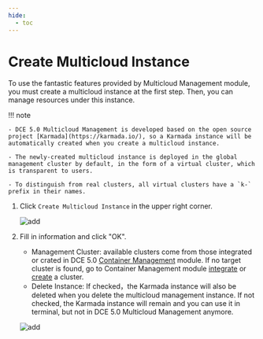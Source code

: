 ```yaml
---
hide:
  - toc
---
```


# Create Multicloud Instance

To use the fantastic features provided by Multicloud Management module, you must create a multicloud instance at the first step. Then, you can manage resources under this instance.

!!! note

    - DCE 5.0 Multicloud Management is developed based on the open source project [Karmada](https://karmada.io/), so a Karmada instance will be automatically created when you create a multicloud instance.

    - The newly-created multicloud instance is deployed in the global management cluster by default, in the form of a virtual cluster, which is transparent to users.
    
    - To distinguish from real clusters, all virtual clusters have a `k-` prefix in their names.

1. Click `Create Multicloud Instance` in the upper right corner.

    ![add](https://docs.daocloud.io/daocloud-docs-images/docs/en/docs/kairship/images/create-instance01.png)

2. Fill in information and click "OK".

    - Management Cluster: available clusters come from those integrated or crated in DCE 5.0 [Container Management](../../kpanda/intro/index.md) module. If no target cluster is found, go to Container Management module [integrate](../../kpanda/user-guide/clusters/integrate-cluster.md) or [create](../../kpanda/user-guide/clusters/create-cluster.md) a cluster.
    - Delete Instance: If checked，the Karmada instance will also be deleted when you delete the multicloud management instance. If not checked, the Karmada instance will remain and you can use it in terminal, but not in DCE 5.0 Multicloud Management anymore.

    ![add](https://docs.daocloud.io/daocloud-docs-images/docs/en/docs/kairship/images/create-instance02.png)
